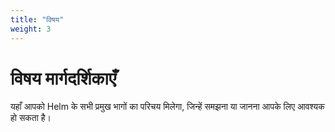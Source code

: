 ```yaml
---  
title: "विषय"  
weight: 3  
---  
```


# विषय मार्गदर्शिकाएँ  

यहाँ आपको Helm के सभी प्रमुख भागों का परिचय मिलेगा, जिन्हें समझना या जानना आपके लिए आवश्यक हो सकता है।